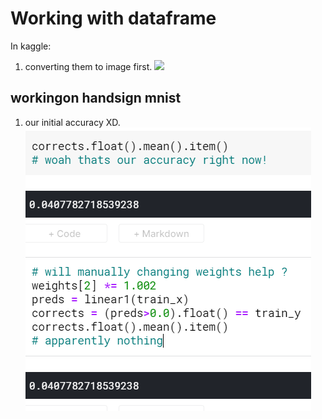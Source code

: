 # Working with dataframe

In kaggle: 

1. converting them to image first.
![](coverting_to_img.png)


## workingon handsign mnist

1. our initial accuracy XD.
![](hand_sign_initial.png)